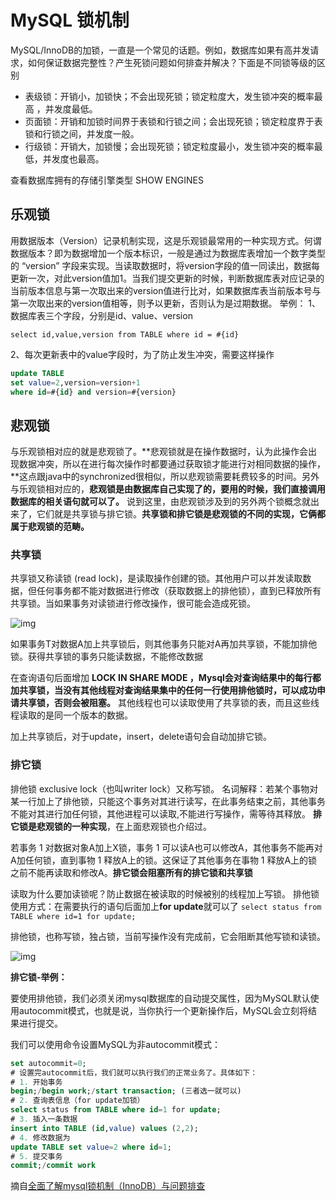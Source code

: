 # MySQL 锁机制
MySQL/InnoDB的加锁，一直是一个常见的话题。例如，数据库如果有高并发请求，如何保证数据完整性？产生死锁问题如何排查并解决？下面是不同锁等级的区别

* 表级锁：开销小，加锁快；不会出现死锁；锁定粒度大，发生锁冲突的概率最高 ，并发度最低。
* 页面锁：开销和加锁时间界于表锁和行锁之间；会出现死锁；锁定粒度界于表锁和行锁之间，并发度一般。
* 行级锁：开销大，加锁慢；会出现死锁；锁定粒度最小，发生锁冲突的概率最低，并发度也最高。

查看数据库拥有的存储引擎类型
SHOW ENGINES

## 乐观锁
用数据版本（Version）记录机制实现，这是乐观锁最常用的一种实现方式。何谓数据版本？即为数据增加一个版本标识，一般是通过为数据库表增加一个数字类型的 “version” 字段来实现。当读取数据时，将version字段的值一同读出，数据每更新一次，对此version值加1。当我们提交更新的时候，判断数据库表对应记录的当前版本信息与第一次取出来的version值进行比对，如果数据库表当前版本号与第一次取出来的version值相等，则予以更新，否则认为是过期数据。
举例：
1、数据库表三个字段，分别是id、value、version
```mysql
select id,value,version from TABLE where id = #{id}
```
2、每次更新表中的value字段时，为了防止发生冲突，需要这样操作
```sql
update TABLE
set value=2,version=version+1
where id=#{id} and version=#{version}
```

## 悲观锁
与乐观锁相对应的就是悲观锁了。**悲观锁就是在操作数据时，认为此操作会出现数据冲突，所以在进行每次操作时都要通过获取锁才能进行对相同数据的操作，**这点跟java中的synchronized很相似，所以悲观锁需要耗费较多的时间。另外与乐观锁相对应的，**悲观锁是由数据库自己实现了的，要用的时候，我们直接调用数据库的相关语句就可以了。**
说到这里，由悲观锁涉及到的另外两个锁概念就出来了，它们就是共享锁与排它锁。**共享锁和排它锁是悲观锁的不同的实现，它俩都属于悲观锁的范畴。**

### 共享锁
共享锁又称读锁 (read lock)，是读取操作创建的锁。其他用户可以并发读取数据，但任何事务都不能对数据进行修改（获取数据上的排他锁），直到已释放所有共享锁。当如果事务对读锁进行修改操作，很可能会造成死锁。

![img](../../resources/database-mysql-read-lock.png)

如果事务T对数据A加上共享锁后，则其他事务只能对A再加共享锁，不能加排他锁。获得共享锁的事务只能读数据，不能修改数据

在查询语句后面增加 **LOCK IN SHARE MODE ，Mysql会对查询结果中的每行都加共享锁，当没有其他线程对查询结果集中的任何一行使用排他锁时，可以成功申请共享锁，否则会被阻塞。** 其他线程也可以读取使用了共享锁的表，而且这些线程读取的是同一个版本的数据。

加上共享锁后，对于update，insert，delete语句会自动加排它锁。

### 排它锁

排他锁 exclusive lock（也叫writer lock）又称写锁。
 名词解释：若某个事物对某一行加上了排他锁，只能这个事务对其进行读写，在此事务结束之前，其他事务不能对其进行加任何锁，其他进程可以读取,不能进行写操作，需等待其释放。 **排它锁是悲观锁的一种实现**，在上面悲观锁也介绍过。

若事务 1 对数据对象A加上X锁，事务 1 可以读A也可以修改A，其他事务不能再对A加任何锁，直到事物 1 释放A上的锁。这保证了其他事务在事物 1 释放A上的锁之前不能再读取和修改A。**排它锁会阻塞所有的排它锁和共享锁**

读取为什么要加读锁呢？防止数据在被读取的时候被别的线程加上写锁。 排他锁使用方式：在需要执行的语句后面加上**for update**就可以了 `select status from TABLE where id=1 for update;`

排他锁，也称写锁，独占锁，当前写操作没有完成前，它会阻断其他写锁和读锁。


![img](../../resources/database-mysql-exclusive-lock.png)

**排它锁-举例：**

要使用排他锁，我们必须关闭mysql数据库的自动提交属性，因为MySQL默认使用autocommit模式，也就是说，当你执行一个更新操作后，MySQL会立刻将结果进行提交。

我们可以使用命令设置MySQL为非autocommit模式：

```sql
set autocommit=0;
# 设置完autocommit后，我们就可以执行我们的正常业务了。具体如下：
# 1. 开始事务
begin;/begin work;/start transaction; (三者选一就可以)
# 2. 查询表信息（for update加锁）
select status from TABLE where id=1 for update;
# 3. 插入一条数据
insert into TABLE (id,value) values (2,2);
# 4. 修改数据为
update TABLE set value=2 where id=1;
# 5. 提交事务
commit;/commit work

```



摘自[全面了解mysql锁机制（InnoDB）与问题排查](https://juejin.im/post/5b82e0196fb9a019f47d1823)